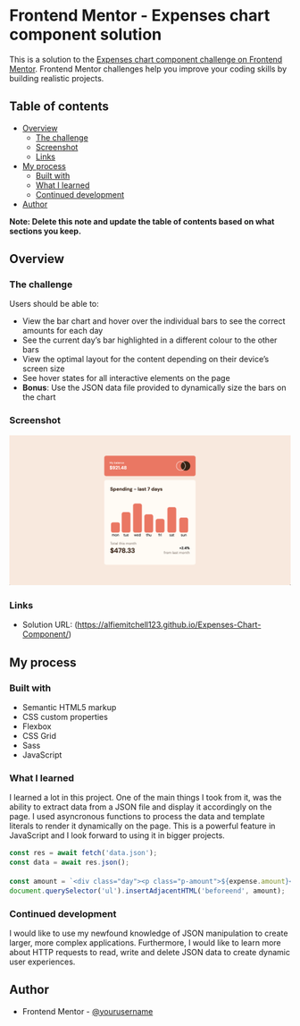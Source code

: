 # Frontend Mentor - Expenses chart component solution

This is a solution to the [Expenses chart component challenge on Frontend Mentor](https://www.frontendmentor.io/challenges/expenses-chart-component-e7yJBUdjwt). Frontend Mentor challenges help you improve your coding skills by building realistic projects. 

## Table of contents

- [Overview](#overview)
  - [The challenge](#the-challenge)
  - [Screenshot](#screenshot)
  - [Links](#links)
- [My process](#my-process)
  - [Built with](#built-with)
  - [What I learned](#what-i-learned)
  - [Continued development](#continued-development)
- [Author](#author)

**Note: Delete this note and update the table of contents based on what sections you keep.**

## Overview

### The challenge

Users should be able to:

- View the bar chart and hover over the individual bars to see the correct amounts for each day
- See the current day’s bar highlighted in a different colour to the other bars
- View the optimal layout for the content depending on their device’s screen size
- See hover states for all interactive elements on the page
- **Bonus**: Use the JSON data file provided to dynamically size the bars on the chart

### Screenshot

![](design/screenshot.jpg)

### Links

- Solution URL: (https://alfiemitchell123.github.io/Expenses-Chart-Component/)

## My process

### Built with

- Semantic HTML5 markup
- CSS custom properties
- Flexbox
- CSS Grid
- Sass
- JavaScript

### What I learned

I learned a lot in this project. One of the main things I took from it, was the ability to extract data from a JSON file and display it accordingly on the page. I used asyncronous functions to process the data and template literals to render it dynamically on the page. This is a powerful feature in JavaScript and I look forward to using it in bigger projects.

```js
const res = await fetch('data.json');
const data = await res.json();

const amount = `<div class="day"><p class="p-amount">${expense.amount}</p></div>`;
document.querySelector('ul').insertAdjacentHTML('beforeend', amount);
```

### Continued development

I would like to use my newfound knowledge of JSON manipulation to create larger, more complex applications. Furthermore, I would like to learn more about HTTP requests to read, write and delete JSON data to create dynamic user experiences.

## Author

- Frontend Mentor - [@yourusername](https://www.frontendmentor.io/profile/alfiemitchell123)